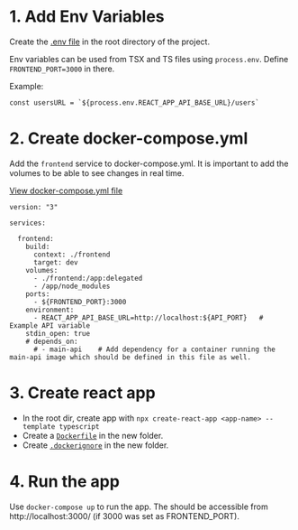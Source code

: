 # 1. Add Env Variables

Create the [.env file](React_Flask_PSQL_Example/.env) in the root directory of the project.

Env variables can be used from TSX and TS files using `process.env`. Define `FRONTEND_PORT=3000` in there.

Example:
```
const usersURL = `${process.env.REACT_APP_API_BASE_URL}/users`
```

# 2. Create docker-compose.yml

Add the `frontend` service to docker-compose.yml. It is important to add the volumes to be able to see changes in real time.

[View docker-compose.yml file](React_Flask_PSQL_Example/docker-compose.yml)

```
version: "3"

services:

  frontend:
    build:
      context: ./frontend
      target: dev
    volumes:
      - ./frontend:/app:delegated
      - /app/node_modules
    ports:
      - ${FRONTEND_PORT}:3000
    environment:
      - REACT_APP_API_BASE_URL=http://localhost:${API_PORT}   # Example API variable
    stdin_open: true
    # depends_on:
      # - main-api    # Add dependency for a container running the main-api image which should be defined in this file as well.
```

# 3. Create react app

- In the root dir, create app with `npx create-react-app <app-name> --template typescript`
- Create a [`Dockerfile`](React_Flask_PSQL_Example/frontend/Dockerfile) in the new folder.
- Create [`.dockerignore`](React_Flask_PSQL_Example/frontend/.dockerignore) in the new folder.

# 4. Run the app

Use `docker-compose up` to run the app. The should be accessible from http://localhost:3000/ (if 3000 was set as FRONTEND_PORT).
